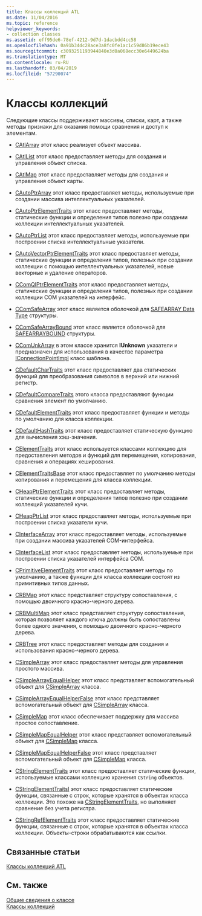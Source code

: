```yaml
---
title: Классы коллекций ATL
ms.date: 11/04/2016
ms.topic: reference
helpviewer_keywords:
- collection classes
ms.assetid: eff95de6-78ef-4212-9d7d-1dacbdd4cc58
ms.openlocfilehash: 0a91b34dc28ace3a8fc0fe1ac1c59d86b19ece43
ms.sourcegitcommit: c3093251193944840e3d0a068ecc30e6449624ba
ms.translationtype: MT
ms.contentlocale: ru-RU
ms.lasthandoff: 03/04/2019
ms.locfileid: "57290074"
---
```

# <a name="collection-classes"></a>Классы коллекций

Следующие классы поддерживают массивы, списки, карт, а также методы признаки для оказания помощи сравнения и доступ к элементам.

- [CAtlArray](../atl/reference/catlarray-class.md) этот класс реализует объект массива.

- [CAtlList](../atl/reference/catllist-class.md) этот класс предоставляет методы для создания и управления объект списка.

- [CAtlMap](../atl/reference/catlmap-class.md) этот класс предоставляет методы для создания и управления объект карты.

- [CAutoPtrArray](../atl/reference/cautoptrarray-class.md) этот класс предоставляет методы, используемые при создании массива интеллектуальных указателей.

- [CAutoPtrElementTraits](../atl/reference/cautoptrelementtraits-class.md) этот класс предоставляет методы, статические функции и определения типов полезно при создании коллекции интеллектуальных указателей.

- [CAutoPtrList](../atl/reference/cautoptrlist-class.md) этот класс предоставляет методы, используемые при построении списка интеллектуальные указатели.

- [CAutoVectorPtrElementTraits](../atl/reference/cautovectorptrelementtraits-class.md) этот класс предоставляет методы, статические функции и определения типов, полезных при создании коллекции с помощью интеллектуальных указателей, новые векторные и удаление операторов.

- [CComQIPtrElementTraits](../atl/reference/ccomqiptrelementtraits-class.md) этот класс предоставляет методы, статические функции и определения типов, полезных при создании коллекции COM указателей на интерфейс.

- [CComSafeArray](../atl/reference/ccomsafearray-class.md) этот класс является оболочкой для [SAFEARRAY Data Type](/windows/desktop/api/oaidl/ns-oaidl-tagsafearray) структуры.

- [CComSafeArrayBound](../atl/reference/ccomsafearraybound-class.md) этот класс является оболочкой для [SAFEARRAYBOUND](/windows/desktop/api/oaidl/ns-oaidl-tagsafearraybound) структуры.

- [CComUnkArray](../atl/reference/ccomunkarray-class.md) в этом классе хранится **IUnknown** указатели и предназначен для использования в качестве параметра [IConnectionPointImpl](../atl/reference/iconnectionpointimpl-class.md) класс шаблона.

- [CDefaultCharTraits](../atl/reference/cdefaultchartraits-class.md) этот класс предоставляет два статических функций для преобразования символов в верхний или нижний регистр.

- [CDefaultCompareTraits](../atl/reference/cdefaultcomparetraits-class.md) этого класса предоставляют функции сравнения элемент по умолчанию.

- [CDefaultElementTraits](../atl/reference/cdefaultelementtraits-class.md) этот класс предоставляет функции и методы по умолчанию для класса коллекции.

- [CDefaultHashTraits](../atl/reference/cdefaulthashtraits-class.md) этот класс предоставляет статическую функцию для вычисления хэш-значения.

- [CElementTraits](../atl/reference/celementtraits-class.md) этот класс используется классами коллекцию для предоставления методов и функций для перемещения, копирования, сравнения и операциях хеширования.

- [CElementTraitsBase](../atl/reference/celementtraitsbase-class.md) этот класс предоставляет по умолчанию методы копирования и перемещения для класса коллекции.

- [CHeapPtrElementTraits](../atl/reference/cheapptrelementtraits-class.md) этот класс предоставляет методы, статические функции и определения типов полезно при создании коллекций указателей кучи.

- [CHeapPtrList](../atl/reference/cheapptrlist-class.md) этот класс предоставляет методы, используемые при построении списка указатели кучи.

- [CInterfaceArray](../atl/reference/cinterfacearray-class.md) этот класс предоставляет методы, используемые при создании массива указателей COM-интерфейса.

- [CInterfaceList](../atl/reference/cinterfacelist-class.md) этот класс предоставляет методы, используемые при построении списка указателей интерфейса СОМ.

- [CPrimitiveElementTraits](../atl/reference/cprimitiveelementtraits-class.md) этот класс предоставляет методы по умолчанию, а также функции для класса коллекции состоят из примитивных типов данных.

- [CRBMap](../atl/reference/crbmap-class.md) этот класс представляет структуру сопоставления, с помощью двоичного красно-черного дерева.

- [CRBMultiMap](../atl/reference/crbmultimap-class.md) этот класс представляет структуру сопоставления, которая позволяет каждого ключа должны быть сопоставлены более одного значения, с помощью двоичного красно-черного дерева.

- [CRBTree](../atl/reference/crbtree-class.md) этот класс предоставляет методы для создания и использования красно-черного дерева.

- [CSimpleArray](../atl/reference/csimplearray-class.md) этот класс предоставляет методы для управления простого массива.

- [CSimpleArrayEqualHelper](../atl/reference/csimplearrayequalhelper-class.md) этот класс представляет вспомогательный объект для [CSimpleArray](../atl/reference/csimplearray-class.md) класса.

- [CSimpleArrayEqualHelperFalse](../atl/reference/csimplearrayequalhelperfalse-class.md) этот класс представляет вспомогательный объект для [CSimpleArray](../atl/reference/csimplearray-class.md) класса.

- [CSimpleMap](../atl/reference/csimplemap-class.md) этот класс обеспечивает поддержку для массива простое сопоставление.

- [CSimpleMapEqualHelper](../atl/reference/csimplemapequalhelper-class.md) этот класс представляет вспомогательный объект для [CSimpleMap](../atl/reference/csimplemap-class.md) класса.

- [CSimpleMapEqualHelperFalse](../atl/reference/csimplemapequalhelperfalse-class.md) этот класс представляет вспомогательный объект для [CSimpleMap](../atl/reference/csimplemap-class.md) класса.

- [CStringElementTraits](../atl/reference/cstringelementtraits-class.md) этот класс предоставляет статические функции, используемые классами коллекцию хранения `CString` объектов.

- [CStringElementTraitsI](../atl/reference/cstringelementtraitsi-class.md) этот класс предоставляет статические функции, связанные с строк, которые хранятся в объектах класса коллекции. Это похоже на [CStringElementTraits](../atl/reference/cstringelementtraits-class.md), но выполняет сравнение без учета регистра.

- [CStringRefElementTraits](../atl/reference/cstringrefelementtraits-class.md) этот класс предоставляет статические функции, связанные с строк, которые хранятся в объектах класса коллекции. Объекты-строки обрабатываются как ссылки.

## <a name="related-articles"></a>Связанные статьи

[Классы коллекций ATL](../atl/atl-collection-classes.md)

## <a name="see-also"></a>См. также

[Общие сведения о классе](../atl/atl-class-overview.md)<br/>
[Классы коллекций](../atl/atl-collection-classes.md)
